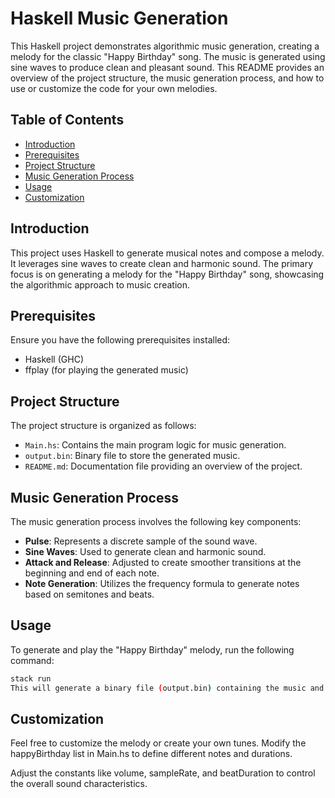 # Haskell Music Generation

This Haskell project demonstrates algorithmic music generation, creating a melody for the classic "Happy Birthday" song. The music is generated using sine waves to produce clean and pleasant sound. This README provides an overview of the project structure, the music generation process, and how to use or customize the code for your own melodies.

## Table of Contents

- [Introduction](#introduction)
- [Prerequisites](#prerequisites)
- [Project Structure](#project-structure)
- [Music Generation Process](#music-generation-process)
- [Usage](#usage)
- [Customization](#customization)

## Introduction

This project uses Haskell to generate musical notes and compose a melody. It leverages sine waves to create clean and harmonic sound. The primary focus is on generating a melody for the "Happy Birthday" song, showcasing the algorithmic approach to music creation.

## Prerequisites

Ensure you have the following prerequisites installed:

- Haskell (GHC)
- ffplay (for playing the generated music)

## Project Structure

The project structure is organized as follows:

- `Main.hs`: Contains the main program logic for music generation.
- `output.bin`: Binary file to store the generated music.
- `README.md`: Documentation file providing an overview of the project.

## Music Generation Process

The music generation process involves the following key components:

- **Pulse**: Represents a discrete sample of the sound wave.
- **Sine Waves**: Used to generate clean and harmonic sound.
- **Attack and Release**: Adjusted to create smoother transitions at the beginning and end of each note.
- **Note Generation**: Utilizes the frequency formula to generate notes based on semitones and beats.

## Usage

To generate and play the "Happy Birthday" melody, run the following command:

```bash
stack run
This will generate a binary file (output.bin) containing the music and play it using ffplay.
```

## Customization

Feel free to customize the melody or create your own tunes. Modify the happyBirthday list in Main.hs to define different notes and durations.

Adjust the constants like volume, sampleRate, and beatDuration to control the overall sound characteristics.
